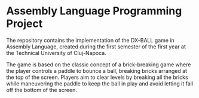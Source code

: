# Assembly Language Programming Project
The repository contains the implementation of the DX-BALL game in Assembly Language, created during the first semester of the first year at the Technical University of Cluj-Napoca. 

The game is based on the classic concept of a brick-breaking game where the player controls a paddle to bounce a ball, breaking bricks arranged at the top of the screen. Players aim to clear levels by breaking all the bricks while maneuvering the paddle to keep the ball in play and avoid letting it fall off the bottom of the screen. 
